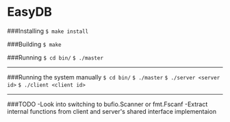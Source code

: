 # EasyDB

###Installing
`$ make install`

###Building
`$ make`

###Running
`$ cd bin/`
`$ ./master`

___

###Running the system manually
`$ cd bin/`
`$ ./master`
`$ ./server <server id>`
`$ ./client <client id>`

___

###TODO
-Look into switching to bufio.Scanner or fmt.Fscanf
-Extract internal functions from client and server's shared interface
implementaion
